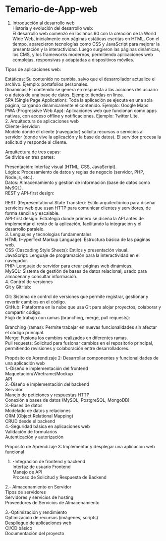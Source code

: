 # Temario-de-App-web
1. Introducción al desarrollo web  
Historia y evolución del desarrollo web:  
El desarrollo web comenzó en los años 90 con la creación de la World Wide Web, inicialmente con páginas estáticas escritas en HTML. Con el tiempo, aparecieron tecnologías como CSS y JavaScript para mejorar la presentación y la interactividad. Luego surgieron las páginas dinámicas, los CMS, y los frameworks modernos, permitiendo aplicaciones web complejas, responsivas y adaptadas a dispositivos móviles.  

Tipos de aplicaciones web:  

Estáticas: Su contenido no cambia, salvo que el desarrollador actualice el archivo. Ejemplo: portafolios personales.  
Dinámicas: El contenido se genera en respuesta a las acciones del usuario o a datos de una base de datos. Ejemplo: tiendas en línea.  
SPA (Single Page Application): Toda la aplicación se ejecuta en una sola página, cargando dinámicamente el contenido. Ejemplo: Google Maps.  
PWA (Progressive Web App): Aplicaciones web que funcionan como apps nativas, con acceso offline y notificaciones. Ejemplo: Twitter Lite.  
2. Arquitectura de aplicaciones web  
Cliente-Servidor:  
Modelo donde el cliente (navegador) solicita recursos o servicios al servidor (donde vive la aplicación y la base de datos). El servidor procesa la solicitud y responde al cliente.  

Arquitectura de tres capas:  
Se divide en tres partes:  

Presentación: Interfaz visual (HTML, CSS, JavaScript).  
Lógica: Procesamiento de datos y reglas de negocio (servidor, PHP, Node.js, etc.).  
Datos: Almacenamiento y gestión de información (base de datos como MySQL).  
REST y API-first design:  

REST (Representational State Transfer): Estilo arquitectónico para diseñar servicios web que usan HTTP para comunicar clientes y servidores, de forma sencilla y escalable.  
API-first design: Estrategia donde primero se diseña la API antes de implementar el resto de la aplicación, facilitando la integración y el desarrollo paralelo.  
3. Lenguajes y tecnologías fundamentales  
HTML (HyperText Markup Language): Estructura básica de las páginas web.  
CSS (Cascading Style Sheets): Estilos y presentación visual.  
JavaScript: Lenguaje de programación para la interactividad en el navegador.  
PHP: Lenguaje de servidor para crear páginas web dinámicas.  
MySQL: Sistema de gestión de bases de datos relacional, usado para almacenar y consultar información.  
4. Control de versiones  
Git y GitHub:  

Git: Sistema de control de versiones que permite registrar, gestionar y revertir cambios en el código.  
GitHub: Plataforma en la nube que usa Git para alojar proyectos, colaborar y compartir código.  
Flujo de trabajo con ramas (branching, merge, pull requests):  

Branching (ramas): Permite trabajar en nuevas funcionalidades sin afectar el código principal.  
Merge: Fusiona los cambios realizados en diferentes ramas.  
Pull requests: Solicitud para fusionar cambios en el repositorio principal, permitiendo revisiones y colaboración entre desarrolladores.  

Propósito de Aprendizaje 2: Desarrollar componentes y funcionalidades de una aplicación web    
1.-Diseño e implementación del frontend  
Maquetación/Wireframe/Mockup  
API  
2.-Diseño e implementación del backend  
Servidor  
Manejo de peticiones y respuestas HTTP  
Conexión a bases de datos (MySQL, PostgreSQL, MongoDB)  
3.-Bases de datos  
 Modelado de datos y relaciones  
ORM (Object Relational Mapping)  
CRUD desde el backend  
4.-Seguridad básica en aplicaciones web  
Validación de formularios  
Autenticación y autorización   

Propósito de Aprendizaje 3: Implementar y desplegar una aplicación web funcional  
1. -Integración de frontend y backend  
Interfaz de usuario Frontend  
Manejo de API  
Proceso de Solicitud y Respuesta de Backend  

2.- Almacenamiento en Servidor  
Tipos de servidores   
Servidores y servicios de hosting   
Proveedores de Servicios de Almacenamiento  

3.-Optimización y rendimiento  
Optimización de recursos (imágenes, scripts)  
Despliegue de aplicaciones web  
CI/CD básico  
Documentación del proyecto 
